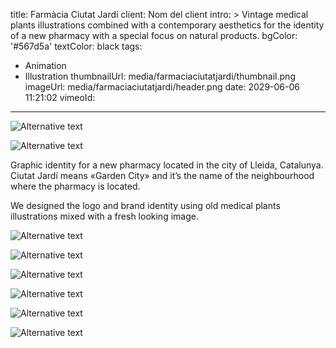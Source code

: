 title: Farmàcia Ciutat Jardí
client: Nom del client
intro: >
  Vintage medical plants illustrations combined with a contemporary aesthetics
  for the identity of a new pharmacy with a special focus on natural products.
bgColor: '#567d5a'
textColor: black
tags:
  - Animation
  - Illustration
thumbnailUrl: media/farmaciaciutatjardi/thumbnail.png
imageUrl: media/farmaciaciutatjardi/header.png
date: 2029-06-06 11:21:02
vimeoId:
---
<div class="gallery gallery-2">

![Alternative text](/demo/media/farmaciaciutatjardi/3.png)

![Alternative text](/demo/media/farmaciaciutatjardi/4.png)
</div>


Graphic identity for a new pharmacy located in the city of Lleida, Catalunya.
Ciutat Jardí means «Garden City» and it’s the name of the neighbourhood where the pharmacy is located.

We designed the logo and brand identity using old medical plants illustrations mixed with a fresh looking image.
<br>

<div class="gallery gallery-3">

![Alternative text](/demo/media/farmaciaciutatjardi/5.jpg)

![Alternative text](/demo/media/farmaciaciutatjardi/6.png)

![Alternative text](/demo/media/farmaciaciutatjardi/7.png)
</div>


<div class="gallery gallery-2">

![Alternative text](/demo/media/farmaciaciutatjardi/8.png)

![Alternative text](/demo/media/farmaciaciutatjardi/10-1.png)
</div>

<div class="gallery gallery-1">

![Alternative text](/demo/media/farmaciaciutatjardi/12-1.png)
</div>